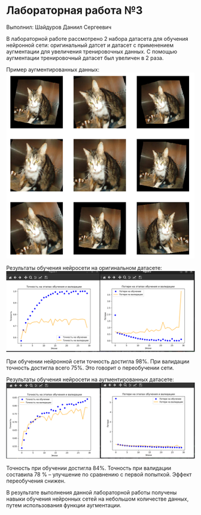 # Лабораторная работа №3
Выполнил: Шайдуров Даниил Сергеевич

В лабораторной работе рассмотрено 2 набора датасета для обучения нейронной сети: оригинальный датсет и датасет с применением аугментации для увеличения тренировочных данных. С помощью аугментации тренировочный датасет был увеличен в 2 раза. 

Пример аугментированных данных:
![images](https://github.com/DaniilShd/NN_lab_3/blob/main/images/images.png)

Результаты обучения нейросети на оригинальном датасете:  
![origin_dataset](https://github.com/DaniilShd/NN_lab_3/blob/main/images/origin_dataset.png)

При обучении нейронной сети точность достигла 98%. При валидации точность достигла всего 75%. Это говорит о переобучении сети. 


Результаты обучения нейросети на аугментированных датасете: 
![augmentation_dataset](https://github.com/DaniilShd/NN_lab_3/blob/main/images/augmentation_dataset.png)

Точность при обучении достигла 84%. Точность при валидации составила 78 % – улучшение по сравнению с первой попыткой. Эффект переобучения снижен.

В результате выполнения данной лабораторной работы получены навыки обучения
нейронных сетей на небольшом количестве данных, путем использования функции
аугментации. 



